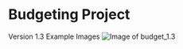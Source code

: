 # Budgeting Project


Version 1.3 Example Images
![Image of budget_1.3](https://raw.githubusercontent.com/mrios1999/Budgeting-Project/master/Budget%20Project%20Notes/budget_1.3%20-%20Example%20photo.jpg)
